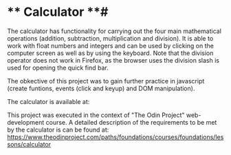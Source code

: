 # ** Calculator **#

The calculator has functionality for carrying out the four main mathematical operations (addition, subtraction, multiplication and division). It is able to work with float numbers and integers and can be used by clicking on the computer screen as well as by using the keyboard. Note that the division operator does not work in Firefox, as the browser uses the division slash is used for opening the quick find bar.

The obkective of this project was to gain further practice in javascript (create funtions, events (click and keyup) and DOM manipulation).

The calculator is available at: 

This project was executed in the context of "The Odin Project" web-development course. A detailed description of the requirements to be met by the calculator is can be found at: https://www.theodinproject.com/paths/foundations/courses/foundations/lessons/calculator
